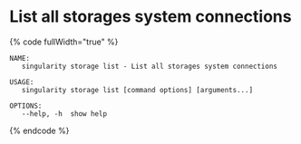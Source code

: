 # List all storages system connections

{% code fullWidth="true" %}
```
NAME:
   singularity storage list - List all storages system connections

USAGE:
   singularity storage list [command options] [arguments...]

OPTIONS:
   --help, -h  show help
```
{% endcode %}
